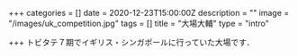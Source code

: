 +++
categories = []
date = 2020-12-23T15:00:00Z
description = ""
image = "/images/uk_competition.jpg"
tags = []
title = "大場大輔"
type = "intro"

+++
トビタテ７期でイギリス・シンガポールに行っていた大場です．